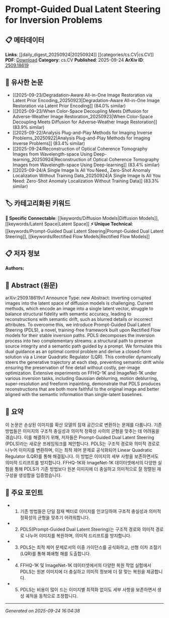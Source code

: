 <!-- KEYWORD_LINKING_METADATA:
{
  "processed_timestamp": "2025-09-24T16:04:38.918055",
  "vocabulary_version": "1.0",
  "selected_keywords": [
    "Diffusion Models",
    "Latent Space",
    "Prompt-Guided Dual Latent Steering",
    "Rectified Flow Models"
  ],
  "rejected_keywords": [],
  "similarity_scores": {
    "Diffusion Models": 0.82,
    "Latent Space": 0.78,
    "Prompt-Guided Dual Latent Steering": 0.88,
    "Rectified Flow Models": 0.8
  },
  "extraction_method": "AI_prompt_based",
  "budget_applied": true,
  "candidates_json": {
    "candidates": [
      {
        "surface": "diffusion models",
        "canonical": "Diffusion Models",
        "aliases": [
          "diffusion model"
        ],
        "category": "specific_connectable",
        "rationale": "Diffusion models are central to the paper's approach and connect well with other generative model discussions.",
        "novelty_score": 0.55,
        "connectivity_score": 0.85,
        "specificity_score": 0.78,
        "link_intent_score": 0.82
      },
      {
        "surface": "latent space",
        "canonical": "Latent Space",
        "aliases": [
          "latent vector space"
        ],
        "category": "specific_connectable",
        "rationale": "Latent space is a key concept in understanding the inversion process and links to broader discussions on generative models.",
        "novelty_score": 0.5,
        "connectivity_score": 0.8,
        "specificity_score": 0.7,
        "link_intent_score": 0.78
      },
      {
        "surface": "Prompt-Guided Dual Latent Steering",
        "canonical": "Prompt-Guided Dual Latent Steering",
        "aliases": [
          "PDLS"
        ],
        "category": "unique_technical",
        "rationale": "PDLS is a unique framework introduced by the authors, crucial for understanding the paper's contribution.",
        "novelty_score": 0.9,
        "connectivity_score": 0.6,
        "specificity_score": 0.85,
        "link_intent_score": 0.88
      },
      {
        "surface": "Rectified Flow models",
        "canonical": "Rectified Flow Models",
        "aliases": [
          "Rectified Flow"
        ],
        "category": "unique_technical",
        "rationale": "Rectified Flow models are integral to the paper's method, offering a stable inversion path.",
        "novelty_score": 0.75,
        "connectivity_score": 0.65,
        "specificity_score": 0.8,
        "link_intent_score": 0.8
      }
    ],
    "ban_list_suggestions": [
      "inversion",
      "reconstruction",
      "image"
    ]
  },
  "decisions": [
    {
      "candidate_surface": "diffusion models",
      "resolved_canonical": "Diffusion Models",
      "decision": "linked",
      "scores": {
        "novelty": 0.55,
        "connectivity": 0.85,
        "specificity": 0.78,
        "link_intent": 0.82
      }
    },
    {
      "candidate_surface": "latent space",
      "resolved_canonical": "Latent Space",
      "decision": "linked",
      "scores": {
        "novelty": 0.5,
        "connectivity": 0.8,
        "specificity": 0.7,
        "link_intent": 0.78
      }
    },
    {
      "candidate_surface": "Prompt-Guided Dual Latent Steering",
      "resolved_canonical": "Prompt-Guided Dual Latent Steering",
      "decision": "linked",
      "scores": {
        "novelty": 0.9,
        "connectivity": 0.6,
        "specificity": 0.85,
        "link_intent": 0.88
      }
    },
    {
      "candidate_surface": "Rectified Flow models",
      "resolved_canonical": "Rectified Flow Models",
      "decision": "linked",
      "scores": {
        "novelty": 0.75,
        "connectivity": 0.65,
        "specificity": 0.8,
        "link_intent": 0.8
      }
    }
  ]
}
-->

# Prompt-Guided Dual Latent Steering for Inversion Problems

## 📋 메타데이터

**Links**: [[daily_digest_20250924|20250924]] [[categories/cs.CV|cs.CV]]
**PDF**: [Download](https://arxiv.org/pdf/2509.18619.pdf)
**Category**: cs.CV
**Published**: 2025-09-24
**ArXiv ID**: [2509.18619](https://arxiv.org/abs/2509.18619)

## 🔗 유사한 논문
- [[2025-09-23/Degradation-Aware All-in-One Image Restoration via Latent Prior Encoding_20250923|Degradation-Aware All-in-One Image Restoration via Latent Prior Encoding]] (84.0% similar)
- [[2025-09-23/When Color-Space Decoupling Meets Diffusion for Adverse-Weather Image Restoration_20250923|When Color-Space Decoupling Meets Diffusion for Adverse-Weather Image Restoration]] (83.9% similar)
- [[2025-09-22/Analysis Plug-and-Play Methods for Imaging Inverse Problems_20250922|Analysis Plug-and-Play Methods for Imaging Inverse Problems]] (83.4% similar)
- [[2025-09-24/Reconstruction of Optical Coherence Tomography Images from Wavelength-space Using Deep-learning_20250924|Reconstruction of Optical Coherence Tomography Images from Wavelength-space Using Deep-learning]] (83.4% similar)
- [[2025-09-24/A Single Image Is All You Need_ Zero-Shot Anomaly Localization Without Training Data_20250924|A Single Image Is All You Need: Zero-Shot Anomaly Localization Without Training Data]] (83.3% similar)

## 🏷️ 카테고리화된 키워드
**🔗 Specific Connectable**: [[keywords/Diffusion Models|Diffusion Models]], [[keywords/Latent Space|Latent Space]]
**⚡ Unique Technical**: [[keywords/Prompt-Guided Dual Latent Steering|Prompt-Guided Dual Latent Steering]], [[keywords/Rectified Flow Models|Rectified Flow Models]]

## 📋 저자 정보

**Authors:** 

## 📄 Abstract (원문)

arXiv:2509.18619v1 Announce Type: new 
Abstract: Inverting corrupted images into the latent space of diffusion models is challenging. Current methods, which encode an image into a single latent vector, struggle to balance structural fidelity with semantic accuracy, leading to reconstructions with semantic drift, such as blurred details or incorrect attributes. To overcome this, we introduce Prompt-Guided Dual Latent Steering (PDLS), a novel, training-free framework built upon Rectified Flow models for their stable inversion paths. PDLS decomposes the inversion process into two complementary streams: a structural path to preserve source integrity and a semantic path guided by a prompt. We formulate this dual guidance as an optimal control problem and derive a closed-form solution via a Linear Quadratic Regulator (LQR). This controller dynamically steers the generative trajectory at each step, preventing semantic drift while ensuring the preservation of fine detail without costly, per-image optimization. Extensive experiments on FFHQ-1K and ImageNet-1K under various inversion tasks, including Gaussian deblurring, motion deblurring, super-resolution and freeform inpainting, demonstrate that PDLS produces reconstructions that are both more faithful to the original image and better aligned with the semantic information than single-latent baselines.

## 📝 요약

이 논문은 손상된 이미지를 확산 모델의 잠재 공간으로 변환하는 문제를 다룹니다. 기존 방법들은 이미지의 구조적 충실성과 의미적 정확성 사이의 균형을 맞추는 데 어려움을 겪습니다. 이를 해결하기 위해, 저자들은 Prompt-Guided Dual Latent Steering (PDLS)라는 새로운 프레임워크를 제안합니다. PDLS는 구조적 경로와 의미적 경로로 나누어 이미지를 변환하며, 이는 최적 제어 문제로 공식화되어 Linear Quadratic Regulator (LQR)를 통해 해결됩니다. 이 방법은 이미지의 세부 사항을 보존하면서도 의미적 드리프트를 방지합니다. FFHQ-1K와 ImageNet-1K 데이터셋에서의 다양한 실험을 통해 PDLS가 기존 방법보다 원본 이미지에 더 충실하고 의미적으로 잘 정렬된 재구성을 생성함을 입증했습니다.

## 🎯 주요 포인트

- 1. 기존 방법들은 단일 잠재 벡터로 이미지를 인코딩하여 구조적 충실성과 의미적 정확성의 균형을 맞추기 어려워합니다.
- 2. PDLS(Prompt-Guided Dual Latent Steering)는 구조적 경로와 의미적 경로로 나누어 이미지를 복원하며, 의미적 드리프트를 방지합니다.
- 3. PDLS는 최적 제어 문제로서의 이중 가이던스를 공식화하고, 선형 이차 조절기(LQR)를 통해 폐쇄형 해를 도출합니다.
- 4. FFHQ-1K 및 ImageNet-1K 데이터셋에서의 다양한 복원 작업 실험에서 PDLS는 원본 이미지에 더 충실하고 의미적 정보에 더 잘 맞는 복원을 제공합니다.
- 5. PDLS는 비용이 많이 드는 이미지별 최적화 없이도 세부 사항을 보존하면서 생성 궤적을 동적으로 조정합니다.


---

*Generated on 2025-09-24 16:04:38*